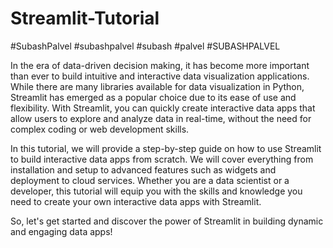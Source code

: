 # Streamlit-Tutorial
#SubashPalvel #subashpalvel #subash #palvel #SUBASHPALVEL

In the era of data-driven decision making, it has become more important than ever to build intuitive and interactive data visualization applications. While there are many libraries available for data visualization in Python, Streamlit has emerged as a popular choice due to its ease of use and flexibility. With Streamlit, you can quickly create interactive data apps that allow users to explore and analyze data in real-time, without the need for complex coding or web development skills.

In this tutorial, we will provide a step-by-step guide on how to use Streamlit to build interactive data apps from scratch. We will cover everything from installation and setup to advanced features such as widgets and deployment to cloud services. Whether you are a data scientist or a developer, this tutorial will equip you with the skills and knowledge you need to create your own interactive data apps with Streamlit.

So, let's get started and discover the power of Streamlit in building dynamic and engaging data apps!
